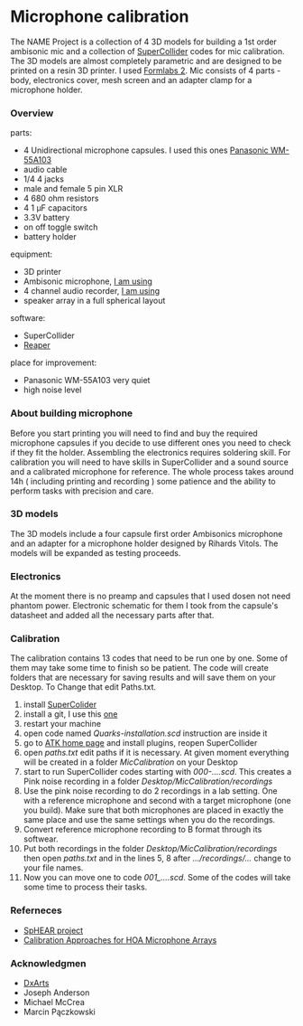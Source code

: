 # Microphone calibration
The NAME Project is a collection of 4 3D models for building a 1st order ambisonic mic and a collection of [SuperCollider](https://supercollider.github.io/) codes for mic calibration. 
The 3D models are almost completely parametric and are designed to be printed on a resin 3D printer. I used [Formlabs 2](https://formlabs.com/3d-printers/form-2/). Mic consists of 4 parts - body, electronics cover, mesh screen and an adapter clamp for a microphone holder.

### Overview
parts:
- 4 Unidirectional microphone capsules. I used this ones [Panasonic WM-55A103](https://media.digikey.com/pdf/Data%20Sheets/Panasonic%20Electronic%20Components/WM-55A103.pdf)
- audio cable
- 1/4 4 jacks
- male and female 5 pin XLR
- 4 680 ohm resistors
- 4 1 μF capacitors
- 3.3V battery
- on off toggle switch
- battery holder

equipment:
- 3D printer
- Ambisonic microphone, [I am using](https://en-us.sennheiser.com/microphone-3d-audio-ambeo-vr-mic)
- 4 channel audio recorder, [I am using](https://www.zoom-na.com/products/field-video-recording/field-recording/zoom-f4-multitrack-field-recorder)
- speaker array in a full spherical layout

software:
- SuperCollider
- [Reaper](https://www.reaper.fm/download.php)

place for improvement:
- Panasonic WM-55A103 very quiet
- high noise level

### About building microphone
Before you start printing you will need to find and buy the required microphone capsules if you decide to use different ones you need to check if they fit the holder. Assembling the electronics requires soldering skill. For calibration you will need to have skills in SuperCollider and a sound source and a calibrated microphone for reference. The whole process takes around 14h ( including printing and recording ) some patience and the ability to perform tasks with precision and care.


### 3D models
The 3D models include a four capsule first order Ambisonics microphone and an adapter for a microphone holder designed by Rihards Vitols. The models will be expanded as testing proceeds.


### Electronics
At the moment there is no preamp and capsules that I used dosen not need phantom power. Electronic schematic for them I took from the capsule's datasheet and added all the necessary parts after that. 


### Calibration
The calibration contains 13 codes that need to be run one by one. Some of them may take some time to finish so be patient. The code will create folders that are necessary for saving results and will save them on your Desktop. To Change that edit Paths.txt.

1. install [SuperColider](https://supercollider.github.io/download)
2. install a git, I use this [one](https://git-scm.com/download/win)
3. restart your machine
4. open code named *Quarks-installation.scd* instruction are inside it
5. go to [ATK home page](http://www.ambisonictoolkit.net/download/supercollider/) and install plugins, reopen SuperCollider
6. open *paths.txt* edit paths if it is necessary. At given moment everything will be created in a folder *MicCalibration* on your Desktop
7. start to run SuperCollider codes starting with *000-....scd*. This creates a Pink noise recording in a folder *Desktop/MicCalibration/recordings*
8. Use the pink noise recording to do 2 recordings in a lab setting. One with a reference microphone and second with a target microphone (one you build). Make sure that both microphones are placed in exactly the same place and use the same settings when you do the recordings.
9. Convert reference microphone recording to B format through its softwear.
10. Put both recordings in the folder *Desktop/MicCalibration/recordings* then open *paths.txt* and in the lines 5, 8 after *.../recordings/...* change to your file names.
11. Now you can move one to code *001_....scd*. Some of the codes will take some time to process their tasks.

### Referneces
- [SpHEAR project](https://cm-gitlab.stanford.edu/ambisonics/SpHEAR/)
- [Calibration Approaches for HOA Microphone Arrays](https://www.researchgate.net/publication/338801738_Calibration_Approaches_for_HOA_Microphone_Arrays_Paper)

### Acknowledgmen
- [DxArts](https://dxarts.washington.edu/)
- Joseph Anderson
- Michael McCrea
- Marcin Pączkowski
